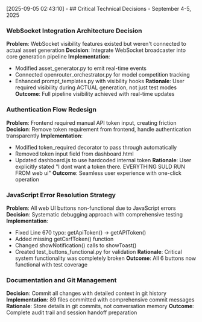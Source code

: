 
[2025-09-05 02:43:10] - ## Critical Technical Decisions - September 4-5, 2025

### WebSocket Integration Architecture Decision
**Problem**: WebSocket visibility features existed but weren't connected to actual asset generation
**Decision**: Integrate WebSocket broadcaster into core generation pipeline
**Implementation**: 
- Modified asset_generator.py to emit real-time events
- Connected openrouter_orchestrator.py for model competition tracking
- Enhanced prompt_templates.py with visibility hooks
**Rationale**: User required visibility during ACTUAL generation, not just test modes
**Outcome**: Full pipeline visibility achieved with real-time updates

### Authentication Flow Redesign
**Problem**: Frontend required manual API token input, creating friction
**Decision**: Remove token requirement from frontend, handle authentication transparently
**Implementation**:
- Modified token_required decorator to pass through automatically
- Removed token input field from dashboard.html
- Updated dashboard.js to use hardcoded internal token
**Rationale**: User explicitly stated "I dont want a token there. EVERYTHING SULD RUN FROM web ui"
**Outcome**: Seamless user experience with one-click operation

### JavaScript Error Resolution Strategy
**Problem**: All web UI buttons non-functional due to JavaScript errors
**Decision**: Systematic debugging approach with comprehensive testing
**Implementation**:
- Fixed Line 670 typo: getApiToken() → getAPIToken()
- Added missing getCsrfToken() function
- Changed showNotification() calls to showToast()
- Created test_buttons_functional.py for validation
**Rationale**: Critical system functionality was completely broken
**Outcome**: All 6 buttons now functional with test coverage

### Documentation and Git Management
**Decision**: Commit all changes with detailed context in git history
**Implementation**: 89 files committed with comprehensive commit messages
**Rationale**: Store details in git commits, not conversation memory
**Outcome**: Complete audit trail and session handoff preparation
